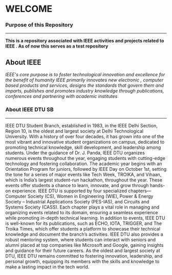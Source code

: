 # WELCOME 
### Purpose of this Repository
---
**This is a repository associated with IEEE activities and projects related to IEEE . As of now this serves as a test repository**

**About IEEE**
---
*IEEE's core purpose is to foster technological innovation and excellence for the benefit of humanity
IEEE primarily innovates new electronic , computer based products and services, designs the standards that govern them and imparts, publishes and promotes industry knowledge through publications, conferences and partnering with academic institutes*

### **About IEEE DTU SB**
---
 IEEE DTU Student Branch, established in 1983, in the IEEE Delhi Section, Region 10, is the oldest and largest society at Delhi Technological University. With a history of over four decades, it has grown into one of the most vibrant and innovative student organizations on campus, dedicated to promoting technical knowledge, skill development, and leadership among students.
Under the guidance of Dr. J. Panda, IEEE DTU organizes numerous events throughout the year, engaging students with cutting-edge technology and fostering collaboration. The academic year begins with an Orientation Program for juniors, followed by IEEE Day on October 1st, setting the tone for a series of major events like Tech Week, TROIKA, and Vihaan, which is India’s largest student-run hackathon, throughout the year. These events offer students a chance to learn, innovate, and grow through hands-on experience.
IEEE DTU is supported by four specialized chapters—Computer Society (CS), Women in Engineering (WIE), Power & Energy Society – Industrial Applications Society (PES-IAS), and Circuits and Systems Society (CASS). Each chapter plays a vital role in managing and organizing events related to its domain, ensuring a seamless experience while promoting in-depth technical learning.
In addition to events, IEEE DTU is well-known for its publications, such as ECHO, IOTA, TRIGGER, and The Troika Times, which offer students a platform to showcase their technical knowledge and document the branch’s activities.
IEEE DTU also provides a robust mentoring system, where students can interact with seniors and alumni placed at top companies like Microsoft and Google, gaining insights and guidance for their future careers. As the oldest and largest society at DTU, IEEE DTU remains committed to fostering innovation, leadership, and personal growth, equipping its members with the skills and knowledge to make a lasting impact in the tech world.